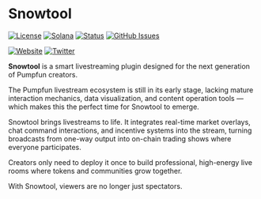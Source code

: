# Snowtool

[![License](https://img.shields.io/badge/License-MIT-blue.svg)](https://opensource.org/licenses/MIT)
[![Solana](https://img.shields.io/badge/Solana-Web3-green.svg)](https://solana.com/)
[![Status](https://img.shields.io/badge/Status-In%20Development-orange.svg)]()
[![GitHub Issues](https://img.shields.io/github/issues/yourusername/ontora-ai.svg)](https://github.com/yourusername/ontora-ai/issues)

[![Website](https://img.shields.io/badge/Website-Snowtool-blue?logo=google-chrome)](https://snowtool.fun/)
[![Twitter](https://img.shields.io/badge/Twitter-Snowtool-blue?logo=twitter)](https://x.com/i/communities/1968490856866005203)

**Snowtool**  is a smart livestreaming plugin designed for the next generation of Pumpfun creators. 

The Pumpfun livestream ecosystem is still in its early stage, lacking mature interaction mechanics, data visualization, and content operation tools — which makes this the perfect time for Snowtool to emerge. 

Snowtool brings livestreams to life. It integrates real-time market overlays, chat command interactions, and incentive systems into the stream, turning broadcasts from one-way output into on-chain trading shows where everyone participates.

Creators only need to deploy it once to build professional, high-energy live rooms where tokens and communities grow together. 

With Snowtool, viewers are no longer just spectators.
